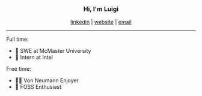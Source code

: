 <h3 align="center">Hi, I'm Luigi</h3>
<p align="center">
<a href="https://www.linkedin.com/in/luigi-q/">linkedin</a> | <a href="https://luigi.codes">website</a> | <a href="mailto:luigi@quattrociocchi.net">email</a>
</p>

---

Full time:
- 🏫 SWE at McMaster University
- 💼 Intern at Intel

Free time:
- 👨‍💻 Von Neumann Enjoyer
- 🐧 FOSS Enthusiast
